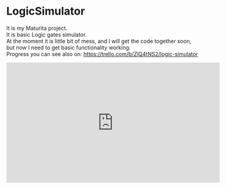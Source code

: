 # LogicSimulator
It is my Maturita project.  
It is basic Logic gates simulator.  
At the moment it is little bit of mess, and I will get the code together soon, but now I need to get basic functionality working.  
Progress you can see also on: https://trello.com/b/ZlQ4tNS2/logic-simulator

<iframe width="560" height="315" src="https://www.youtube.com/embed/dIZSvRr4s5c" frameborder="0" allow="accelerometer; autoplay; clipboard-write; encrypted-media; gyroscope; picture-in-picture" allowfullscreen></iframe>

